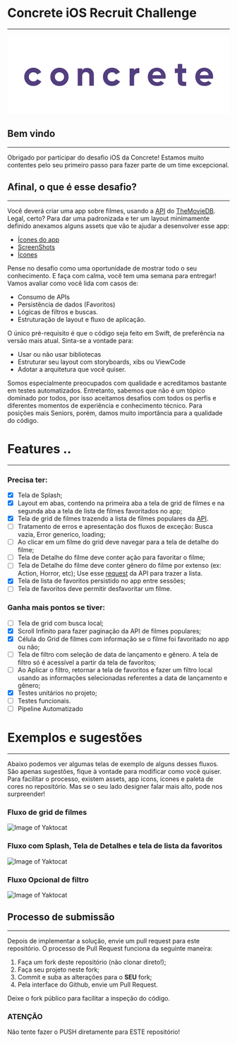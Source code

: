 # Concrete iOS Recruit Challenge

---

![Gif](assets/Logo-animado-1.gif)

## Bem vindo

---

Obrigado por participar do desafio iOS da Concrete! Estamos muito contentes pelo seu primeiro passo para fazer parte de um time excepcional.

## Afinal, o que é esse desafio?

---

Você deverá criar uma app sobre filmes, usando a [API](https://developers.themoviedb.org/3/getting-started/introduction) do [TheMovieDB](https://www.themoviedb.org/?language=en). Legal, certo? Para dar uma padronizada e ter um layout minimamente definido anexamos alguns assets que vão te ajudar a desenvolver esse app:

- [Ícones do app](assets/appIcons)
- [ScreenShots](assets/screenshots)
- [Ícones](assets/icons)

Pense no desafio como uma oportunidade de mostrar todo o seu conhecimento. E faça com calma, você tem uma semana para entregar!
Vamos avaliar como você lida com casos de:

- Consumo de APIs
- Persistência de dados (Favoritos)
- Lógicas de filtros e buscas.
- Estruturação de layout e fluxo de aplicação.

O único pré-requisito é que o código seja feito em Swift, de preferência na versão mais atual. Sinta-se a vontade para:

- Usar ou não usar bibliotecas
- Estruturar seu layout com storyboards, xibs ou ViewCode
- Adotar a arquitetura que você quiser.

Somos especialmente preocupados com qualidade e acreditamos bastante em testes automatizados. Entretanto, sabemos que não é um tópico dominado por todos, por isso aceitamos desafios com todos os perfis e diferentes momentos de experiência e conhecimento técnico.
Para posições mais Seniors, porém, damos muito importância para a qualidade do código.

# Features ..

---

### Precisa ter:

- [x] Tela de Splash;
- [x] Layout em abas, contendo na primeira aba a tela de grid de filmes e na segunda aba a tela de lista de filmes favoritados no app;
- [x] Tela de grid de filmes trazendo a lista de filmes populares da [API](https://developers.themoviedb.org/3/movies/get-popular-movies).
- [ ] Tratamento de erros e apresentação dos fluxos de exceção: Busca vazia, Error generico, loading;
- [ ] Ao clicar em um filme do grid deve navegar para a tela de detalhe do filme;
- [ ] Tela de Detalhe do filme deve conter ação para favoritar o filme;
- [ ] Tela de Detalhe do filme deve conter gênero do filme por extenso (ex: Action, Horror, etc); Use esse [request](https://developers.themoviedb.org/3/genres/get-movie-list) da API para trazer a lista.
- [x] Tela de lista de favoritos persistido no app entre sessões;
- [ ] Tela de favoritos deve permitir desfavoritar um filme.

### Ganha mais pontos se tiver:

- [ ] Tela de grid com busca local;
- [x] Scroll Infinito para fazer paginação da API de filmes populares;
- [x] Célula do Grid de filmes com informação se o filme foi favoritado no app ou não;
- [ ] Tela de filtro com seleção de data de lançamento e gênero. A tela de filtro só é acessível a partir da tela de favoritos;
- [ ] Ao Aplicar o filtro, retornar a tela de favoritos e fazer um filtro local usando as informações selecionadas referentes a data de lançamento e gênero;
- [x] Testes unitários no projeto;
- [ ] Testes funcionais.
- [ ] Pipeline Automatizado

# Exemplos e sugestões

---

Abaixo podemos ver algumas telas de exemplo de alguns desses fluxos. São apenas sugestões, fique à vontade para modificar como você quiser.
Para facilitar o processo, existem assets, app icons, ícones e paleta de cores no repositório. Mas se o seu lado designer falar mais alto, pode nos surpreender!

### Fluxo de grid de filmes

![Image of Yaktocat](assets/flow/lista.png)

### Fluxo com Splash, Tela de Detalhes e tela de lista da favoritos

![Image of Yaktocat](assets/flow/splash_detalhes.png)

### Fluxo Opcional de filtro

![Image of Yaktocat](assets/flow/filtro.png)

## **Processo de submissão**

---

Depois de implementar a solução, envie um pull request para este repositório.
O processo de Pull Request funciona da seguinte maneira:

1. Faça um fork deste repositório (não clonar direto!);
2. Faça seu projeto neste fork;
3. Commit e suba as alterações para o **SEU** fork;
4. Pela interface do Github, envie um Pull Request.

Deixe o fork público para facilitar a inspeção do código.

### **ATENÇÃO**

Não tente fazer o PUSH diretamente para ESTE repositório!
